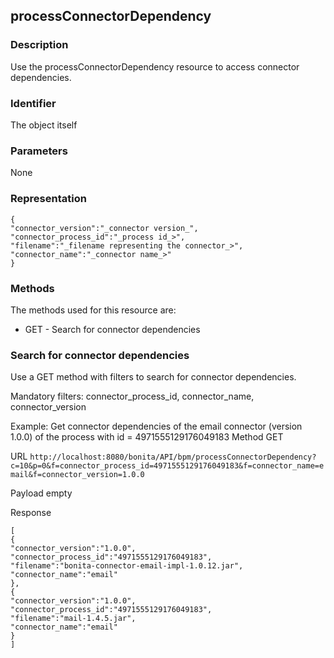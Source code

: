 ## processConnectorDependency

### Description

Use the processConnectorDependency resource to access connector dependencies.

### Identifier

The object itself

### Parameters

None

### Representation

    {
    "connector_version":"_connector version_",
    "connector_process_id":"_process id_>",
    "filename":"_filename representing the connector_>",
    "connector_name":"_connector name_>"
    }
    

### Methods

The methods used for this resource are:

* GET - Search for connector dependencies

### Search for connector dependencies

Use a GET method with filters to search for connector dependencies.

Mandatory filters: connector\_process\_id, connector\_name, connector\_version

Example: Get connector dependencies of the email connector (version 1.0.0) of the process with id = 4971555129176049183
Method
GET

URL
`http://localhost:8080/bonita/API/bpm/processConnectorDependency?c=10&p=0&f=connector_process_id=4971555129176049183&f=connector_name=email&f=connector_version=1.0.0`

Payload
empty

Response

    [
    {
    "connector_version":"1.0.0",
    "connector_process_id":"4971555129176049183",
    "filename":"bonita-connector-email-impl-1.0.12.jar",
    "connector_name":"email"
    },
    {
    "connector_version":"1.0.0",
    "connector_process_id":"4971555129176049183",
    "filename":"mail-1.4.5.jar",
    "connector_name":"email"
    }
    ]